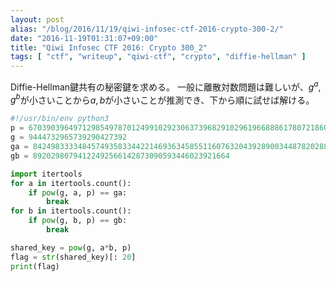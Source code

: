 ```yaml
---
layout: post
alias: "/blog/2016/11/19/qiwi-infosec-ctf-2016-crypto-300-2/"
date: "2016-11-19T01:31:07+09:00"
title: "Qiwi Infosec CTF 2016: Crypto 300_2"
tags: [ "ctf", "writeup", "qiwi-ctf", "crypto", "diffie-hellman" ]
---
```


Diffie-Hellman鍵共有の秘密鍵を求める。
一般に離散対数問題は難しいが、$g^a, g^b$が小さいことから$a, b$が小さいことが推測でき、下から順に試せば解ける。

``` python
#!/usr/bin/env python3
p = 6703903964971298549787012499102923063739682910296196688861780721860882015036773488400937149083451713845015929093243025426876941405973284973216824503042047
g = 9444732965739290427392
ga = 842498333348457493583344221469363458551160763204392890034487820288
gb = 89202980794122492566142873090593446023921664

import itertools
for a in itertools.count():
    if pow(g, a, p) == ga:
        break
for b in itertools.count():
    if pow(g, b, p) == gb:
        break

shared_key = pow(g, a*b, p)
flag = str(shared_key)[: 20]
print(flag)
```
